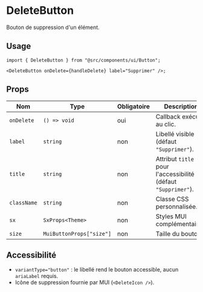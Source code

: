 # DeleteButton

Bouton de suppression d'un élément.

## Usage

```tsx
import { DeleteButton } from "@src/components/ui/Button";

<DeleteButton onDelete={handleDelete} label="Supprimer" />;
```

## Props

| Nom         | Type                     | Obligatoire | Description                                                   |
| ----------- | ------------------------ | ----------- | ------------------------------------------------------------- |
| `onDelete`  | `() => void`             | oui         | Callback exécuté au clic.                                     |
| `label`     | `string`                 | non         | Libellé visible (défaut `"Supprimer"`).                       |
| `title`     | `string`                 | non         | Attribut `title` pour l'accessibilité (défaut `"Supprimer"`). |
| `className` | `string`                 | non         | Classe CSS personnalisée.                                     |
| `sx`        | `SxProps<Theme>`         | non         | Styles MUI complémentaires.                                   |
| `size`      | `MuiButtonProps["size"]` | non         | Taille du bouton.                                             |

## Accessibilité

- `variantType="button"` : le libellé rend le bouton accessible, aucun `ariaLabel` requis.
- Icône de suppression fournie par MUI (`<DeleteIcon />`).

